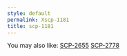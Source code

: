 ```yaml
---
style: default
permalink: Xscp-1181
title: scp-1181
---
```

You may also like:
[SCP-2655](http://scp-wiki.net/scp-2655)
[SCP-2778](http://scp-wiki.net/scp-2778)